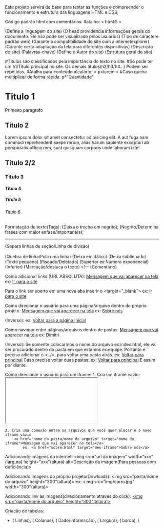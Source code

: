 Este projeto servirá de base para testar as funções e compreender o funcionamento e estrutura das linguagens HTML e CSS;

Código padrão html com comentários: 
#atalho: < html:5 >

<!DOCTYPE html>

<html lang="pt-br"> (Define a linguagem do site)

<head> (O head providencia informações gerais do documento. Ele não pode ser visualizado pelos usuários)
    <meta charset="UTF-8"> (Tipo de caractere padrão web)
    <meta http-equiv="X-UA-Compatible" content="IE=edge"> (Garante a compatibilidade do site com a internetexplorer)
    <meta name="viewport" content="width=device-width, initial-scale=1.0"> (Garante certa adaptação da tela para diferentes dispositivos)
    <meta name="description" content="Projeto HTML para entender a linguagem"> (Descrição do site)
    <meta name="keywords" content="programacao,html,css,javascript"> (Palavras-chave)
    <meta name="author" content="Nicole Tamarindo"> (Define o Autor do site)
    <title>ProjetoHTML</title>
</head>

<body> (Estrutura geral do site)

#Titulos são classificados pela importância do texto no site.
#Só pode ter um h1/Titulo principal no site. Os demais titulos(h2/h3/h4...) Podem ser repetidos.
#Atalho para conteúdo aleatório: < p>lorem >
#Caso queira múltiplicar de forma rápida: p*"Quantidade"

<h1>Titulo 1</h1>

<p> Primeiro paragrafo</p>

<h2>Titulo 2</h2>

<p>Lorem ipsum dolor sit amet consectetur adipisicing elit. A aut fuga nam commodi reprehenderit saepe rerum, alias harum sapiente excepturi ab perspiciatis officia rem, sunt quisquam corporis unde laborum iste!</p>

<h2>Titulo 2/2</h2>
<h3>Titulo 3</h3>
<h4>Titulo 4</h4>
<h5>Titulo 5</h5>
<h6>Titulo 6</h6>

</body>

</html>

Formatação de texto(Tags): 
    <b></b> (Deixa o trecho em negrito);
    <strong></strong> (Negrito/Determina frases com maior enfase/importantes);
    <hr></hr> (Separa linhas de seção/Linha de divisão)
    <br></br> (Quebra de linha/Pula uma linha)
    <i></i> (Deixa em itálico)
    <u></u> (Deixa sublinhado)
    <small></small> (Texto pequeno)
    <del></del> (Riscado/Deletado)
    <sup></sup> (Superior ex:Número exponencial)
    <sub></sub> (Inferior)
    <mark></mark> (Marcação/destaca o texto)
    <!-- (Comentário)

Como adicionar links (URL ABSOLUTA):
    <a href="url do site">Mensagem que vai aparecer na tela</a>
        ex: <a href="Google.com">Ir para o site</a>

Para o link ser aberto em uma nova aba inserir o <target="_blank">
    ex: <a href="Google.com" target="_blank">Ir para o site</a>

Como direcionar o usuário para uma página/arquivo dentro do próprio projeto:
    <a href="nome do arquivo">Mensagem que vai aparecer na tela</a>
        ex: <a href="sobre.html">Sobre nós</a>
    
(Inverso):
    ex: <a href="index.html">Voltar para a página inicial</a>
    
Como navegar entre páginas/arquivos dentro de pastas:
    <a href="nome da pasta/nome do arquivo">Mensagem que vai aparecer na tela</a>
        ex: <a href="equipe/dimitri.html">Dimitri</a>

(Inverso): Se somente colocarmos o nome do arquivo ex:index.html, ele vai ser procurado dentro da pasta em que estamos ex:equipe. Portanto é preciso adicionar o <../>, para voltar uma pasta atrás.
    ex: <a href="../index.html">Voltar para principal</a>
Caso precise voltar duas pastas:
    ex: <a href="../../index.html">Voltar para principal</a>
E assim por diante.

Como direcionar o usuário para um iframe:
    1. Cria um iframe vazio:
       <iframe> width=100% style="border:none;" src="" name="meu-iframe" title = "Iframe de exemplo"</iframe>
   
    2. Cria uma conexão entre os arquivos que você quer alocar e o novo iframe vázio
        <a href="nome da pasta/nome do arquivo" target="nome do iframe">Mensagem que vai aparecer na tela</a>
            ex: <a href="sobre.html" target="meu-iframe">Sobre nós</a>
    
Adicionando imagens da internet:
    <img src="url da imagem" width="xxx"(largura) height="xxx"(altura) alt=Descrição da imagem(Para pessoas com deficiência)>

Adicionando imagens do próprio projeto(Dowloads):
    <img src="pasta/nome do arquivo" height="300"(altura)>
        ex: <img src="img/carro.jpg" width="300"(altura)>

Adicionando link às imagens(direcionamento através do click):
<a href="nome da pasta/nome do arquivo"> <img src="pasta/nome do arquivo" height="300"(altura)></a>

Criação de tabelas: 
- (<tr> Linhas), (<th> Colunas), (<td> Dado/informação), (<width> Largura), (<border> borda), (<style> = CSS. Deixa o texto alinhado)
ex:
    <table width="100%" border="1"
        style="text-align: center;"> 
        <tr>
            <th>Nome</th>
            <th>Idade</th>
            <th>Peso</th>
        </tr>
        <tr>
            <td>Dimitri</td>
            <td>30</td>
            <td>80 kg</td>
        </tr>
        <tr>
            <td>Nicole</td>
            <td>20</td>
            <td>50 kg</td>
        </tr>
    </table>

Criação de Listas não ordenadas(Não possui contagem):
ex:
    <ul>
        <li>Arroz</li>
        <li>Feijão</li>
        <li>Macarrão</li>
    </ul>

Criação de Listas ordenadas(Realiza uma contagem de forma sequencial):
ex:
    <ol>
        <li>Arroz</li>
        <li>Feijão</li>
        <li>Macarrão</li>
    </ol>

Criação de iframes(páginas dentro de páginas) usando arquivos do próprio projeto:
    <iframe>src="nome da pasta/nome do arquivo" width="" height="" title = "Meu iframe"</iframe>
        ex: <iframe>src="equipe/dimitri.html" width="100%" height="100%" title = "Meu iframe"</iframe>

Criação de iframes utilizando links externos:
    <iframe>style="border:none;" src="link/url do site" width="" height="" title = "Meu iframe"</iframe>

Formulários(entrada de dados/interação com o usuário):
    
